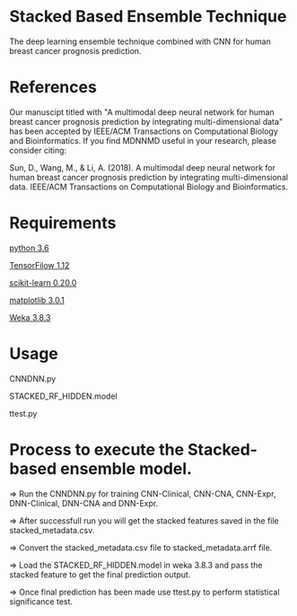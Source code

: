 # Stacked Based Ensemble Technique
The deep learning ensemble technique combined with CNN for human breast cancer prognosis prediction.

# References

Our manuscipt titled with "A multimodal deep neural network for human breast cancer prognosis prediction by integrating multi-dimensional data" has been accepted by IEEE/ACM Transactions on Computational Biology and Bioinformatics. If you find MDNNMD useful in your research, please consider citing:

Sun, D., Wang, M., & Li, A. (2018). A multimodal deep neural network for human breast cancer prognosis prediction by integrating multi-dimensional data. IEEE/ACM Transactions on Computational Biology and Bioinformatics.
# Requirements
[python 3.6](https://www.python.org/downloads/)


[TensorFilow 1.12](https://www.tensorflow.org/install/)


[scikit-learn 0.20.0](http://scikit-learn.org/stable/)


[matplotlib 3.0.1](https://matplotlib.org/users/installing.html)


[Weka 3.8.3](https://www.cs.waikato.ac.nz/ml/weka/downloading.html)

# Usage
CNNDNN.py

STACKED_RF_HIDDEN.model

ttest.py

# Process to execute the Stacked-based ensemble model.

=>  Run the CNNDNN.py for training CNN-Clinical, CNN-CNA, CNN-Expr, DNN-Clinical, DNN-CNA and DNN-Expr.

=>  After successfull run you will get the stacked features saved in the file stacked_metadata.csv.

=>  Convert the stacked_metadata.csv file to stacked_metadata.arrf file.

=>  Load the STACKED_RF_HIDDEN.model in weka 3.8.3 and pass the stacked feature to get the final prediction output.

=>  Once final prediction has been made use ttest.py to perform statistical significance test.




